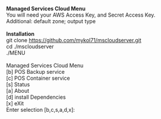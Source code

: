 <b>Managed Services Cloud Menu</b><br>
You will need your AWS Access Key, and Secret Access Key.<br>
Additional: default zone; output type<br>
<br>
<b>Installation</b><br>
git clone https://github.com/mykol71/mscloudserver.git<br>
cd ./mscloudserver<br>
./MENU<br>
<br>
Managed Services Cloud Menu<br>
[b] POS Backup service<br>
[c] POS Container service<br>
[s] Status<br>
[a] About<br>
[d] install Dependencies<br>
[x] eXit<br>
Enter selection [b,c,s,a,d,x]:<br>
